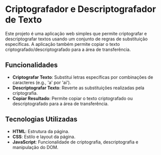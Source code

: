 # Criptografador e Descriptografador de Texto

Este projeto é uma aplicação web simples que permite criptografar e descriptografar textos usando um conjunto de regras de substituição específicas. A aplicação também permite copiar o texto criptografado/descriptografado para a área de transferência.

## Funcionalidades

- **Criptografar Texto**: Substitui letras específicas por combinações de caracteres (e.g., 'a' por 'ai').
- **Descriptografar Texto**: Reverte as substituições realizadas pela criptografia.
- **Copiar Resultado**: Permite copiar o texto criptografado ou descriptografado para a área de transferência.

## Tecnologias Utilizadas

- **HTML**: Estrutura da página.
- **CSS**: Estilo e layout da página.
- **JavaScript**: Funcionalidade de criptografia, descriptografia e manipulação do DOM.
